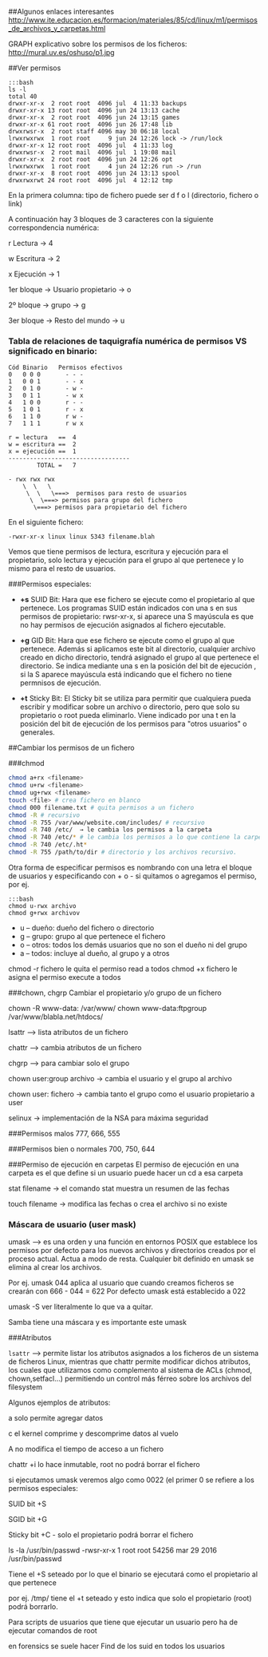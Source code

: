 ##Algunos enlaces interesantes
http://www.ite.educacion.es/formacion/materiales/85/cd/linux/m1/permisos_de_archivos_y_carpetas.html

GRAPH explicativo sobre los permisos de los ficheros: 
http://mural.uv.es/oshuso/p1.jpg

##Ver permisos 

    :::bash
    ls -l 
    total 40
    drwxr-xr-x  2 root root  4096 jul  4 11:33 backups
    drwxr-xr-x 13 root root  4096 jun 24 13:13 cache
    drwxr-xr-x  2 root root  4096 jun 24 13:15 games
    drwxr-xr-x 61 root root  4096 jun 26 17:48 lib
    drwxrwsr-x  2 root staff 4096 may 30 06:18 local
    lrwxrwxrwx  1 root root     9 jun 24 12:26 lock -> /run/lock
    drwxr-xr-x 12 root root  4096 jul  4 11:33 log
    drwxrwsr-x  2 root mail  4096 jul  1 19:08 mail
    drwxr-xr-x  2 root root  4096 jun 24 12:26 opt
    lrwxrwxrwx  1 root root     4 jun 24 12:26 run -> /run
    drwxr-xr-x  8 root root  4096 jun 24 13:13 spool
    drwxrwxrwt 24 root root  4096 jul  4 12:12 tmp

En la primera columna: tipo de fichero puede ser d f o l (directorio, fichero o link)

A continuación hay 3 bloques de 3 caracteres con la siguiente correspondencia numérica:

r Lectura → 4

w Escritura → 2

x Ejecución → 1

1er bloque → Usuario propietario → o

2º bloque → grupo → g

3er bloque  → Resto del mundo → u

### Tabla de relaciones de taquigrafía numérica de permisos VS significado en binario: 

```
Cód Binario   Permisos efectivos
0   0 0 0       - - -                                      
1   0 0 1       - - x
2   0 1 0       - w -
3   0 1 1       - w x
4   1 0 0       r - -
5   1 0 1       r - x
6   1 1 0       r w -
7   1 1 1       r w x

r = lectura   ==  4                
w = escritura ==  2                
x = ejecución ==  1               
----------------------------------
        TOTAL =   7

- rwx rwx rwx
    \  \   \                                   
     \  \   \===>  permisos para resto de usuarios 
      \  \===> permisos para grupo del fichero
       \===> permisos para propietario del fichero

```

En el siguiente fichero:

    -rwxr-xr-x linux linux 5343 filename.blah

Vemos que tiene permisos de lectura, escritura y ejecución para el propietario, solo lectura y ejecución para el grupo al que pertenece y lo mismo para el resto de usuarios. 

###Permisos especiales: 

-  **+s** SUID Bit: Hara que ese fichero se ejecute como el propietario al que pertenece. Los programas SUID están indicados con una s en sus permisos de propietario: rwsr-xr-x, si aparece una S mayúscula es que no hay permisos de ejecución asignados al fichero ejecutable.

-  **+g** GID Bit:  Hara que ese fichero se ejecute como el grupo al que pertenece. Además si aplicamos este bit al directorio, cualquier archivo creado en dicho  directorio, tendrá asignado el grupo al que pertenece el directorio. Se indica mediante una s en la posición del bit de ejecución , si la S aparece mayúscula está indicando que el fichero no tiene permnisos de ejecución.

-  **+t** Sticky Bit: El Sticky bit se utiliza para permitir que cualquiera pueda escribir y  modificar sobre un archivo o directorio, pero que solo su propietario o  root pueda eliminarlo. Viene indicado por una t en la posición del bit de ejecución de los permisos para "otros usuarios" o generales.

##Cambiar los permisos de un fichero

###chmod

```bash
chmod a+rx <filename> 
chmod u+rw <filename> 
chmod ug+rwx <filename>
touch <file> # crea fichero en blanco
chmod 000 filename.txt # quita permisos a un fichero
chmod -R # recursivo 
chmod -R 755 /var/www/website.com/includes/ # recursivo
chmod -R 740 /etc/  → le cambia los permisos a la carpeta
chmod -R 740 /etc/* # le cambia los permisos a lo que contiene la carpeta, ojo con los ficheros .htaccess o . algo que no entrarían y deberiamos ejecutar a posteriori: 
chmod -R 740 /etc/.ht*
chmod -R 755 /path/to/dir # directorio y los archivos recursivo.
```

Otra forma de especificar permisos es nombrando con una letra el bloque de usuarios y especificando con + o -  si quitamos o agregamos el permiso, por ej.
    
    :::bash
    chmod u-rwx archivo
    chmod g+rwx archivov

-  u – dueño: dueño del fichero o directorio
-  g – grupo: grupo al que pertenece el fichero
-  o – otros: todos los demás usuarios que no son el dueño ni del grupo
-  a – todos: incluye al dueño, al grupo y a otros

chmod -r fichero le quita el permiso read a todos
chmod +x fichero le asigna el permiso execute a todos

###chown, chgrp
Cambiar el propietario y/o grupo de un fichero

chown -R www-data: /var/www/
chown www-data:ftpgroup /var/www/blabla.net/htdocs/


 
lsattr --> lista atributos de un fichero

chattr --> cambia atributos de un fichero

chgrp  --> para cambiar solo el grupo

chown user:group archivo → cambia el usuario y el grupo al archivo

chown user: fichero → cambia tanto el grupo como el usuario propietario a user


selinux → implementación de la NSA para máxima seguridad

###Permisos malos 
777, 666, 555

###Permisos bien o normales
700, 750, 644

###Permiso de ejecución en carpetas
El permiso de ejecución en una carpeta es el que define si un usuario puede hacer un cd a esa carpeta


stat filename →  el comando stat muestra un resumen de las fechas 

touch filename → modifica las fechas o crea el archivo si no existe



### Máscara de usuario (user mask)

umask --> es una orden y una función en entornos POSIX que establece los permisos por defecto para los nuevos archivos y directorios creados por el proceso actual. Actua a modo de resta. Cualquier bit definido en umask se elimina al crear los archivos.

Por ej. umask 044 aplica al usuario que cuando creamos ficheros se crearán con 666 - 044 = 622 Por defecto umask está establecido a 022

umask -S ver literalmente lo que va a quitar.

Samba tiene una máscara y es importante este umask

###Atributos

`lsattr` --> permite listar los atributos asignados a los ficheros de un sistema de ficheros Linux, mientras que chattr permite modificar dichos atributos, los cuales que utilizamos como complemento al sistema de ACLs (chmod, chown,setfacl…) permitiendo un control más férreo sobre los archivos del filesystem

Algunos ejemplos de atributos:

a  solo permite agregar datos

c el kernel comprime y descomprime datos al vuelo

A no modifica el tiempo de acceso a un fichero

chattr +i <file> lo hace inmutable, root no podrá borrar el fichero

si ejecutamos umask veremos algo como 0022 (el primer 0 se refiere a los permisos especiales:

SUID bit +S 

SGID  bit +G

Sticky bit +C - solo el propietario podrá borrar el fichero

ls -la /usr/bin/passwd
-rwsr-xr-x 1 root root 54256 mar 29  2016 /usr/bin/passwd

Tiene el +S seteado por lo que el binario se ejecutará como el propietario al que pertenece

por ej. /tmp/ tiene el +t seteado y esto indica que solo el propietario (root) podrá borrarlo.

Para scripts de usuarios que tiene que ejecutar un usuario pero ha de ejecutar comandos de root

en forensics se suele hacer Find de los suid en todos los usuarios


```